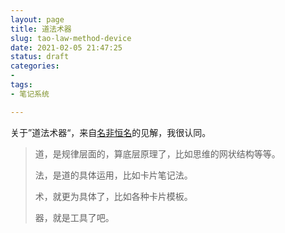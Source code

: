 ```yaml
---
layout: page
title: 道法术器
slug: tao-law-method-device
date: 2021-02-05 21:47:25
status: draft
categories:
- 
tags:
- 笔记系统

---
```




关于”道法术器“，来自[名非恒名](https://publish.obsidian.md/chinesehelp/07+%E4%BF%A1%E6%81%AF%E6%BA%90%E4%B8%8E%E8%B4%A1%E7%8C%AE%E8%80%85/%E5%90%8D%E9%9D%9E%E6%81%92%E5%90%8D)的见解，我很认同。

> 道，是规律层面的，算底层原理了，比如思维的网状结构等等。
>
> 法，是道的具体运用，比如卡片笔记法。
>
> 术，就更为具体了，比如各种卡片模板。
>
> 器，就是工具了吧。

